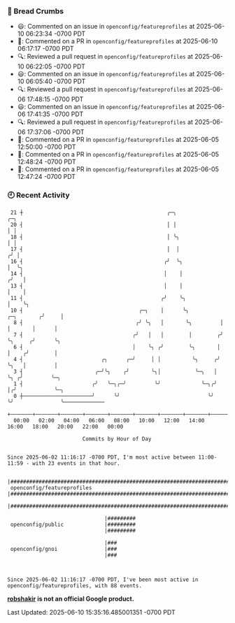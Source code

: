 ### 🍞 Bread Crumbs

 * 😃: Commented on an issue in `openconfig/featureprofiles` at 2025-06-10 06:23:34 -0700 PDT
 * 💬: Commented on a PR in  `openconfig/featureprofiles` at 2025-06-10 06:17:17 -0700 PDT
 * 🔍: Reviewed a pull request in  `openconfig/featureprofiles` at 2025-06-10 06:22:05 -0700 PDT
 * 😃: Commented on an issue in `openconfig/featureprofiles` at 2025-06-10 06:05:40 -0700 PDT
 * 🔍: Reviewed a pull request in  `openconfig/featureprofiles` at 2025-06-06 17:48:15 -0700 PDT
 * 😃: Commented on an issue in `openconfig/featureprofiles` at 2025-06-06 17:41:35 -0700 PDT
 * 🔍: Reviewed a pull request in  `openconfig/featureprofiles` at 2025-06-06 17:37:06 -0700 PDT
 * 💬: Commented on a PR in  `openconfig/featureprofiles` at 2025-06-05 12:50:00 -0700 PDT
 * 💬: Commented on a PR in  `openconfig/featureprofiles` at 2025-06-05 12:48:24 -0700 PDT
 * 💬: Commented on a PR in  `openconfig/featureprofiles` at 2025-06-05 12:47:24 -0700 PDT

### 🕘 Recent Activity
```
 21 ┼                                              ╭─╮                           ╭─╮
 20 ┤                                              │ │                           │ │
 18 ┤                                              │ ╰╮                          │ │
 17 ┤                                              │  │                         ╭╯ │
 16 ┤                                             ╭╯  ╰╮                        │  ╰╮
 14 ┤                                             │    │                       ╭╯   │
 13 ┤                                             │    │                       │    │
 11 ┤                                            ╭╯    ╰╮                      │    ╰╮
 10 ┤                                     ╭─╮    │      ╰╮          ╭─╮       ╭╯     │
  8 ┤                                    ╭╯ ╰╮   │       ╰╮         │ │       │      │
  7 ┤                                   ╭╯   │   │        │        ╭╯ ╰╮     ╭╯      ╰╮
  6 ┤                                   │    ╰╮ ╭╯        ╰╮       │   │    ╭╯        │
  4 ┤                         ╭╮      ╭─╯     │ │          ╰╮     ╭╯   ╰╮   │         │
  3 ┤                       ╭─╯╰╮    ╭╯       ╰╮│           ╰─╮   │     ╰╮ ╭╯         ╰─╮
  1 ┤                      ╭╯   ╰─╮╭─╯         ╰╯             ╰─╮╭╯      │╭╯            ╰─╮
  0 ┼──────────────────────╯      ╰╯                            ╰╯       ╰╯               ╰─────────────
    +───────+───────+───────+───────+───────+───────+───────+───────+───────+───────+───────+───────+────
  00:00   02:00   04:00   06:00   08:00   10:00   12:00   14:00   16:00   18:00   20:00   22:00   00:00   

						Commits by Hour of Day


Since 2025-06-02 11:16:17 -0700 PDT, I'm most active between 11:00-11:59 - with 23 events in that hour.

```



```
                               |########################################################################################
 openconfig/featureprofiles    |########################################################################################
                               |########################################################################################

                               |#########
 openconfig/public             |#########
                               |#########

                               |###
 openconfig/gnoi               |###
                               |###



Since 2025-06-02 11:16:17 -0700 PDT, I've been most active in openconfig/featureprofiles, with 88 events.

```
**[robshakir](mailto:robjs@google.com) is not an official Google product.**  


Last Updated: 2025-06-10 15:35:16.485001351 -0700 PDT
